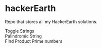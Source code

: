 # hackerEarth

Repo that stores all my HackerEarth solutions.


Toggle Strings  
Palindromic String  
Find Product
Prime numbers